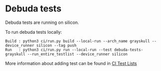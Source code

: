 # Debuda tests

Debuda tests are running on silicon.

To run debuda tests locally:
```
Build : python3 ci/run.py build --local-run --arch_name grayskull --device_runner silicon --tag push
Run   : python3 ci/run.py run --local-run --test debuda-tests-grayskull --run_entire_testlist --device_runner silicon
```

More information about adding test can be found in [CI Test Lists](./../../ci/test-lists/README.md)